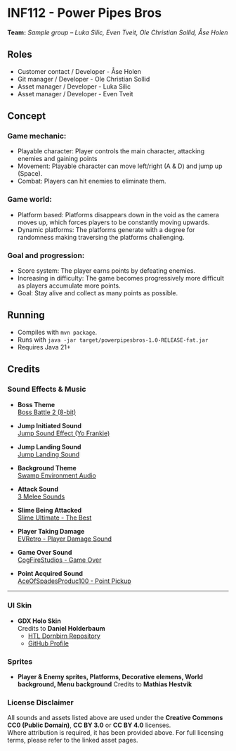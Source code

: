 # INF112 - Power Pipes Bros
**Team:** *Sample group* – *Luka Silic, Even Tveit, Ole Christian Sollid, Åse Holen*

## Roles
- Customer contact / Developer - Åse Holen
- Git manager / Developer - Ole Christian Sollid
- Asset manager / Developer - Luka Silic
- Asset manager / Developer - Even Tveit

## Concept

### Game mechanic:
- Playable character: Player controls the main character, attacking enemies and gaining points
- Movement: Playable character can move left/right (A & D) and jump up (Space).
- Combat: Players can hit enemies to eliminate them.

### Game world:
- Platform based: Platforms disappears down in the void as the camera moves up, which forces players to be constantly moving upwards.
- Dynamic platforms: The platforms generate with a degree for randomness making traversing the platforms challenging.

### Goal and progression:
- Score system: The player earns points by defeating enemies.
- Increasing in difficulty: The game becomes progressively more difficult as players accumulate more points.
- Goal: Stay alive and collect as many points as possible.

## Running
* Compiles with `mvn package`.
* Runs with `java -jar target/powerpipesbros-1.0-RELEASE-fat.jar`
* Requires Java 21+

## Credits

### Sound Effects & Music


- **Boss Theme**  
  [Boss Battle 2 (8-bit)](https://opengameart.org/content/boss-battle-2-8-bit)

- **Jump Initiated Sound**  
  [Jump Sound Effect (Yo Frankie)](https://opengameart.org/content/jump-sound-effect-yo-frankie)

- **Jump Landing Sound**  
  [Jump Landing Sound](https://opengameart.org/content/jump-landing-sound)

- **Background Theme**  
  [Swamp Environment Audio](https://opengameart.org/content/swamp-environment-audio)

- **Attack Sound**  
  [3 Melee Sounds](https://opengameart.org/content/3-melee-sounds)

- **Slime Being Attacked**  
  [Slime Ultimate - The Best](https://opengameart.org/content/slime-ultimate-the-best)

- **Player Taking Damage**  
  [EVRetro - Player Damage Sound](https://freesound.org/people/EVRetro/sounds/501104/)

- **Game Over Sound**  
  [CogFireStudios - Game Over](https://freesound.org/people/CogFireStudios/sounds/676811/)

- **Point Acquired Sound**  
  [AceOfSpadesProduc100 - Point Pickup](https://freesound.org/people/AceOfSpadesProduc100/sounds/341695/)

---

### UI Skin

- **GDX Holo Skin**  
  Credits to **Daniel Holderbaum**  
  - [HTL Dornbirn Repository](https://git.it-bi.htldornbirn.vol.at/mschwaer/libgdx_diverse/-/tree/5c609168e3eed3cc684a79e6548104fed66f4ce7/android/assets/skin/gdx-holo)  
  - [GitHub Profile](https://github.com/nooone)

### Sprites

- **Player & Enemy sprites, Platforms, Decorative elemens, World background, Menu background**
  Credits to **Mathias Hestvik**

### License Disclaimer

All sounds and assets listed above are used under the **Creative Commons CC0 (Public Domain)**, **CC BY 3.0** or **CC BY 4.0** licenses.  
Where attribution is required, it has been provided above. For full licensing terms, please refer to the linked asset pages.